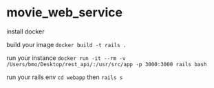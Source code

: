 # movie_web_service
install docker

build your image
`docker build -t rails .`

run your instance
`docker run -it --rm -v /Users/bmo/Desktop/rest_api/:/usr/src/app -p 3000:3000 rails bash`

run your rails env
`cd webapp` then `rails s`
